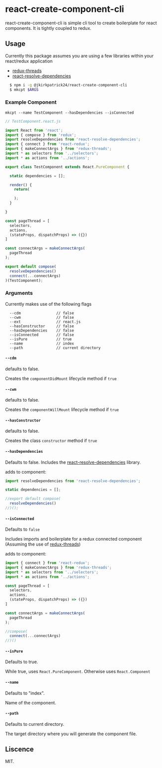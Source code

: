# react-create-component-cli

react-create-component-cli is simple cli tool to create boilerplate for react components. It is tightly coupled to redux.

## Usage

Currently this package assumes you are using a few libraries within your react/redux application
  - [redux-threads](https://github.com/stonevanzuiden/redux-threads)
  - [react-resolve-dependencies](https://github.com/eadmundo/react-resolve-dependencies)

```bash
  $ npm i -g @jkirkpatrick24/react-create-component-cli
  $ mkcpt $ARGS
```
### Example Component
`mkcpt --name TestComponent --hasDependencies --isConnected`

```js
// TestComponent.react.js

import React from 'react';
import { compose } from 'redux';
import resolveDependencies from 'react-resolve-dependencies';
import { connect } from 'react-redux';
import { makeConnectArgs } from 'redux-threads';
import * as selectors from '../selectors';
import * as actions from '../actions';

export class TestComponent extends React.PureComponent {

  static dependencies = [];

  render() {
    return(

    );
  }

}

const pageThread = [
  selectors,
  actions,
  (stateProps, dispatchProps) => ({})
]

const connectArgs = makeConnectArgs(
  pageThread
);

export default compose(
  resolveDependencies()
  connect(...connectArgs)
)(TestComponent);
```

### Arguments

Currently makes use of the following flags
```
  --cdm                // false
  --cwm                // false
  --ext                // react.js
  --hasConstructor     // false
  --hasDependencies    // false
  --isConnected        // false
  --isPure             // true
  --name               // index
  --path               // current directory
```

#### `--cdm`

defaults to false.

Creates the `componentDidMount` lifecycle method if `true`

#### `--cwm`

defaults to false.

Creates the `componentWillMount` lifecycle method if `true`

#### `--hasConstructor`

defaults to false.

Creates the class `constructor` method if `true`

#### `--hasDependencies`

Defaults to false. Includes the [react-resolve-dependencies](https://github.com/eadmundo/react-resolve-dependencies) library.

adds to component:
```js
import resolveDependencies from 'react-resolve-dependencies';

static dependencies = [];

//export default compose(
  resolveDependencies()
//)();
```

#### `--isConnected`

Defaults to `false`

Includes imports and boilerplate for a redux connected component (Assuming the use of [redux-threads](1))

adds to component:
```js
import { connect } from 'react-redux';
import { makeConnectArgs } from 'redux-threads';
import * as selectors from '../selectors';
import * as actions from '../actions';

const pageThread = [
  selectors,
  actions,
  (stateProps, dispatchProps) => ({})
]

const connectArgs = makeConnectArgs(
  pageThread
);

//compose(
  connect(...connectArgs)
//)()
```

#### `--isPure`

Defaults to true.

While true, uses `React.PureComponent`. Otherwise uses `React.Component`

#### `--name`

Defaults to "index".

Name of the component.

#### `--path`

Defaults to current directory.

The target directory where you will generate the component file.

## Liscence

MIT.
